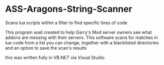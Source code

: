# ASS-Aragons-String-Scanner
Scans lua scripts within a filter to find specific lines of code

This program wad created to help Garry's Mod server owners see what addons are messing with their servers.
This software scans for matches in lua-code from a list you can change, together with a blacklisted directories and an option to
save the scan's results

this was written fully in VB.NET via Visual Studio
